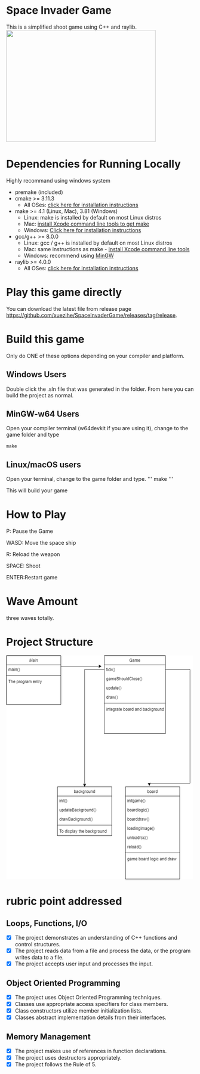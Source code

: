 # Space Invader Game
This is a simplified shoot game using C++ and raylib.
<img src="https://github.com/xuezihe/SpaceInvaderGame/blob/master/resources/game.gif" width="400" height="300" />


# Dependencies for Running Locally
Highly recommand using windows system 

* premake (included)
* cmake >= 3.11.3
  * All OSes: [click here for installation instructions](https://cmake.org/install/)
* make >= 4.1 (Linux, Mac), 3.81 (Windows)
  * Linux: make is installed by default on most Linux distros
  * Mac: [install Xcode command line tools to get make](https://developer.apple.com/xcode/features/)
  * Windows: [Click here for installation instructions](http://gnuwin32.sourceforge.net/packages/make.htm)
* gcc/g++ >= 8.0.0
  * Linux: gcc / g++ is installed by default on most Linux distros
  * Mac: same instructions as make - [install Xcode command line tools](https://developer.apple.com/xcode/features/)
  * Windows: recommend using [MinGW](http://www.mingw.org/)
* raylib >= 4.0.0
    * All OSes: [click here for installation instructions](https://github.com/raysan5/raylib)


# Play this game directly

You can download the latest file from release page https://github.com/xuezihe/SpaceInvaderGame/releases/tag/release.

# Build this game

Only do ONE of these options depending on your compiler and platform.

## Windows Users

Double click the .sln file that was generated in the folder. From here you can build the project as normal.

## MinGW-w64 Users

Open your compiler terminal (w64devkit if you are using it), change to the game folder and type

```
make
```
	
## Linux/macOS users
Open your terminal, change to the game folder and type.
'''
make
'''
	

This will build your game

# How to Play
P: Pause the Game

WASD: Move the space ship

R: Reload the weapon

SPACE: Shoot

ENTER:Restart game


# Wave Amount
three waves totally.


# Project Structure
<img src="https://github.com/xuezihe/SpaceInvaderGame/blob/master/resources/SpaceInvaderStructure.drawio.png" width="500" height="600" />

# rubric point addressed
## Loops, Functions, I/O
  - [x] The project demonstrates an understanding of C++ functions and control structures.
  - [x] The project reads data from a file and process the data, or the program writes data to a file.
  - [X] The project accepts user input and processes the input.
## Object Oriented Programming
  - [X] The project uses Object Oriented Programming techniques.
  - [X] Classes use appropriate access specifiers for class members.
  - [X] Class constructors utilize member initialization lists.
  - [X] Classes abstract implementation details from their interfaces.
## Memory Management
  - [X] The project makes use of references in function declarations.
  - [X] The project uses destructors appropriately.
  - [X] The project follows the Rule of 5.
